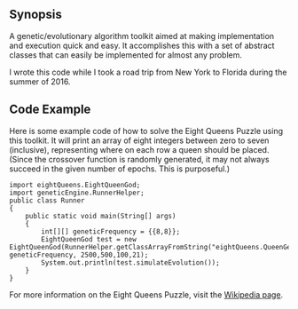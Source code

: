 ## Synopsis

A genetic/evolutionary algorithm toolkit aimed at making implementation and execution quick and easy.  It accomplishes this with a set of abstract classes that can easily be implemented for almost any problem. 

I wrote this code while I took a road trip from New York to Florida during the summer of 2016.


## Code Example

Here is some example code of how to solve the Eight Queens Puzzle using this toolkit.  It will print an array of eight integers between zero to seven (inclusive), representing where on each row a queen should be placed. (Since the crossover function is randomly generated,  it may not always succeed in the given number of epochs. This is purposeful.)

```
import eightQueens.EightQueenGod;
import geneticEngine.RunnerHelper;
public class Runner
{
	public static void main(String[] args)
	{	
		int[][] geneticFrequency = {{8,8}};
		EightQueenGod test = new EightQueenGod(RunnerHelper.getClassArrayFromString("eightQueens.QueenGene"), geneticFrequency, 2500,500,100,21);
		System.out.println(test.simulateEvolution());
	}
}
```

For more information on the Eight Queens Puzzle, visit the [Wikipedia page](https://en.wikipedia.org/wiki/Eight_queens_puzzle).
